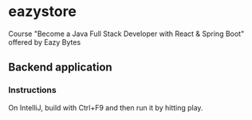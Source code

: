 # eazystore
Course "Become a Java Full Stack Developer with React &amp; Spring Boot" offered by Eazy Bytes

## Backend application

### Instructions
On IntelliJ, build with Ctrl+F9 and then run it by hitting play.